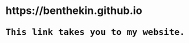 <h1>https://benthekin.github.io<h/1>

  <body>
    
    This link takes you to my website.

  </body>
